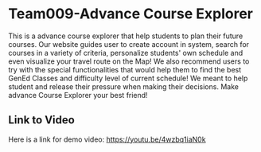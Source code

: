 # Team009-Advance Course Explorer

This is a advance course explorer that help students to plan their future courses. Our website guides user to create account in system, search for courses in a variety of criteria, personalize students' own schedule and even visualize your travel route on the Map! We also recommend users to try with the special functionalities that would help them to find the best GenEd Classes and difficulty level of current schedule! We meant to help student and release their pressure when making their decisions. Make advance Course Explorer your best friend!

## Link to Video
Here is a link for demo video: https://youtu.be/4wzbq1iaN0k
